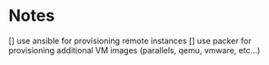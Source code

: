 # Notes

[] use ansible for provisioning remote instances
[] use packer for provisioning additional VM images (parallels, qemu, vmware, etc...)
